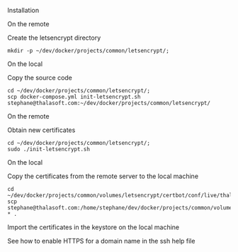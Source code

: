 Installation

On the remote

Create the letsencrypt directory
```  
mkdir -p ~/dev/docker/projects/common/letsencrypt/;
```

On the local

Copy the source code
```  
cd ~/dev/docker/projects/common/letsencrypt/;
scp docker-compose.yml init-letsencrypt.sh stephane@thalasoft.com:~/dev/docker/projects/common/letsencrypt/
```  

On the remote

Obtain new certificates
```  
cd ~/dev/docker/projects/common/letsencrypt/;
sudo ./init-letsencrypt.sh
```

On the local

Copy the certificates from the remote server to the local machine
```  
cd ~/dev/docker/projects/common/volumes/letsencrypt/certbot/conf/live/thalasoft.com;
scp stephane@thalasoft.com:/home/stephane/dev/docker/projects/common/volumes/letsencrypt/certbot/conf/live/thalasoft.com/current-* .
```  

Import the certificates in the keystore on the local machine  

See how to enable HTTPS for a domain name in the ssh help file
